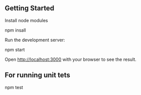 ## Getting Started

Install node modules

npm insall

Run the development server:

npm start

Open [http://localhost:3000](http://localhost:3000) with your browser to see the result.


## For running unit tets

npm test